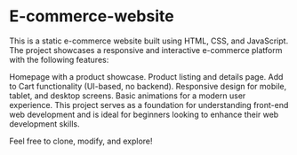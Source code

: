 # E-commerce-website
This is a static e-commerce website built using HTML, CSS, and JavaScript. The project showcases a responsive and interactive e-commerce platform with the following features:

Homepage with a product showcase. Product listing and details page. Add to Cart functionality (UI-based, no backend). Responsive design for mobile, tablet, and desktop screens. Basic animations for a modern user experience. This project serves as a foundation for understanding front-end web development and is ideal for beginners looking to enhance their web development skills.

Feel free to clone, modify, and explore!
